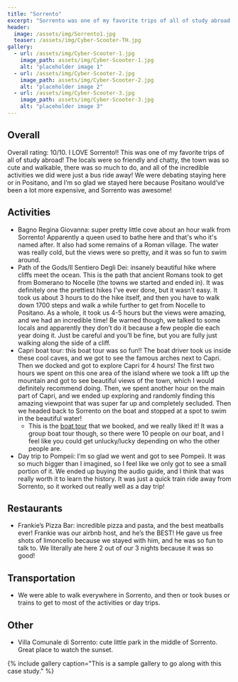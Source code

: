 ```yaml
---
title: "Sorrento"
excerpt: "Sorrento was one of my favorite trips of all of study abroad. The locals were so friendly and chatty, the town was really cute and walkable, and there was so much to do!"
header:
  image: /assets/img/Sorrento1.jpg
  teaser: /assets/img/Cyber-Scooter-TH.jpg
gallery:
  - url: /assets/img/Cyber-Scooter-1.jpg
    image_path: assets/img/Cyber-Scooter-1.jpg
    alt: "placeholder image 1"
  - url: /assets/img/Cyber-Scooter-2.jpg
    image_path: assets/img/Cyber-Scooter-2.jpg
    alt: "placeholder image 2"
  - url: /assets/img/Cyber-Scooter-3.jpg
    image_path: assets/img/Cyber-Scooter-3.jpg
    alt: "placeholder image 3"
---
```


## Overall
Overall rating: 10/10. I LOVE Sorrento!! This was one of my favorite trips of all of study abroad! The locals were so friendly and chatty, the town was so cute and walkable, there was so much to do, and all of the incredible activities we did were just a bus ride away! We were debating staying here or in Positano, and I’m so glad we stayed here because Positano would’ve been a lot more expensive, and Sorrento was awesome! 

## Activities
* Bagno Regina Giovanna: super pretty little cove about an hour walk from Sorrento! Apparently a queen used to bathe here and that's who it's named after. It also had some remains of a Roman village. The water was really cold, but the views were so pretty, and it was so fun to swim around.
* Path of the Gods/Il Sentiero Degli Dei: insanely beautiful hike where cliffs meet the ocean. This is the path that ancient Romans took to get from Bomerano to Nocelle (the towns we started and ended in). It was definitely one the prettiest hikes I’ve ever done, but it wasn’t easy. It took us about 3 hours to do the hike itself, and then you have to walk down 1700 steps and walk a while further to get from Nocelle to Positano. As a whole, it took us 4-5 hours but the views were amazing, and we had an incredible time! Be warned though, we talked to some locals and apparently they don’t do it because a few people die each year doing it. Just be careful and you’ll be fine, but you are fully just walking along the side of a cliff. 
* Capri boat tour: this boat tour was so fun!! The boat driver took us inside these cool caves, and we got to see the famous arches next to Capri. Then we docked and got to explore Capri for 4 hours! The first two hours we spent on this one area of the island where we took a lift up the mountain and got to see beautiful views of the town, which I would definitely recommend doing. Then, we spent another hour on the main part of Capri, and we ended up exploring and randomly finding this amazing viewpoint that was super far up and completely secluded. Then we headed back to Sorrento on the boat and stopped at a spot to swim in the beautiful water!
  * This is the [boat tour](https://www.viator.com/tours/Sorrento/Capri-Boat-Tour-for-Small-Groups-from-Sorrento/d947-136733P1) that we booked, and we really liked it! It was a group boat tour though, so there were 10 people on our boat, and I feel like you could get unlucky/lucky depending on who the other people are. 
* Day trip to Pompeii: I’m so glad we went and got to see Pompeii. It was so much bigger than I imagined, so I feel like we only got to see a small portion of it. We ended up buying the audio guide, and I think that was really worth it to learn the history. It was just a quick train ride away from Sorrento, so it worked out really well as a day trip!

## Restaurants
* Frankie’s Pizza Bar: incredible pizza and pasta, and the best meatballs ever! Frankie was our airbnb host, and he’s the BEST! He gave us free shots of limoncello because we stayed with him, and he was so fun to talk to. We literally ate here 2 out of our 3 nights because it was so good!

## Transportation
* We were able to walk everywhere in Sorrento, and then or took buses or trains to get to most of the activities or day trips.

## Other
* Villa Comunale di Sorrento: cute little park in the middle of Sorrento. Great place to watch the sunset. 

{% include gallery caption="This is a sample gallery to go along with this case study." %}
